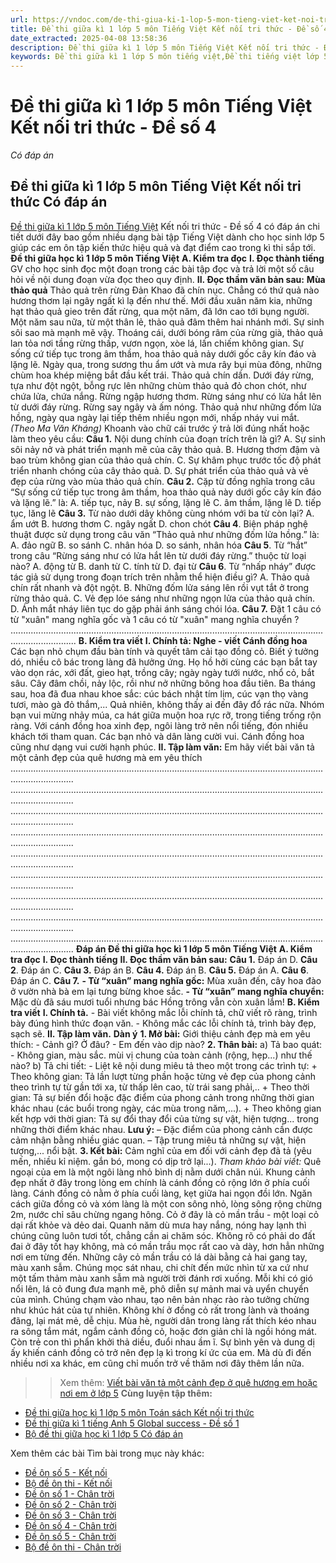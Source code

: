 ```yaml
---
url: https://vndoc.com/de-thi-giua-ki-1-lop-5-mon-tieng-viet-ket-noi-tri-thuc-de-so-4-328962
title: Đề thi giữa kì 1 lớp 5 môn Tiếng Việt Kết nối tri thức - Đề số 4 - Có đáp án - VnDoc.com
date_extracted: 2025-04-08 13:58:36
description: Đề thi giữa kì 1 lớp 5 môn Tiếng Việt Kết nối tri thức - Đề số 4 được biên tập bám sát nội dung SGK Tiếng Việt lớp 5 của bộ GD&ĐT giúp các em học sinh ôn tập hiệu quả.
keywords: Đề thi giữa kì 1 lớp 5 môn tiếng việt,Đề thi tiếng việt lớp 5 Giữa kì 1,đề thi giữa kì 1 tiếng việt 5,Đề kiểm tra giữa kì 1 tiếng việt 5,Đề thi giữa kì 1 môn tiếng việt lớp 5,Đề thi giữa kì 1 tiếng việt 5 có đáp án,đề thi giữa kì 1 tiếng việt lớp 5,De thi giữa kì 1 lớp 5 môn tiếng việt có đáp an,Đề thi giữa kì 1 tiếng việt lớp 5 nâng cao,Đề thi tiếng việt giữa học kì 1 lớp 5,Đề thi giữa kì 1 lớp 5 môn Tiếng Việt Kết nối tri thức,Đề kiếm tra giữa kì 1 lớp 5 môn Tiếng Việt Kết nối tri thức
---
```


# Đề thi giữa kì 1 lớp 5 môn Tiếng Việt Kết nối tri thức - Đề số 4
 _Có đáp án_
## **Đề thi giữa kì 1 lớp 5 môn Tiếng Việt Kết nối tri thức Có đáp án**
[Đề thi giữa kì 1 lớp 5 môn Tiếng Việt](<https://vndoc.com/de-thi-giua-ki-1-lop-5-mon-tieng-viet>) Kết nối tri thức - Đề số 4 có đáp án chi tiết dưới đây bao gồm nhiều dạng bài tập Tiếng Việt dành cho học sinh lớp 5 giúp các em ôn tập kiến thức hiệu quả và đạt điểm cao trong kì thi sắp tới.
**Đề thi giữa học kì 1 lớp 5 môn Tiếng Việt**
**A. Kiểm tra đọc**
**I. Đọc thành tiếng**
GV cho học sinh đọc một đoạn trong các bài tập đọc và trả lời một số câu hỏi về nội dung đoạn vừa đọc theo quy định.
**II. Đọc thầm văn bản sau:**
**Mùa thảo quả**
Thảo quả trên rừng Đản Khao đã chín nục. Chẳng có thứ quả nào hương thơm lại ngây ngất kì lạ đến như thế. Mới đầu xuân năm kia, những hạt thảo quả gieo trên đất rừng, qua một năm, đã lớn cao tới bụng người. Một năm sau nữa, từ một thân lẻ, thảo quả đâm thêm hai nhánh mới. Sự sinh sôi sao mà mạnh mẽ vậy. Thoáng cái, dưới bóng râm của rừng già, thảo quả lan tỏa nơi tầng rừng thấp, vươn ngọn, xòe lá, lấn chiếm không gian.
Sự sống cứ tiếp tục trong âm thầm, hoa thảo quả nảy dưới gốc cây kín đáo và lặng lẽ. Ngày qua, trong sương thu ẩm ướt và mưa rây bụi mùa đông, những chùm hoa khép miệng bắt đầu kết trái. Thảo quả chín dần. Dưới đáy rừng, tựa như đột ngột, bỗng rực lên những chùm thảo quả đỏ chon chót, như chứa lửa, chứa nắng. Rừng ngập hương thơm. Rừng sáng như có lửa hắt lên từ dưới đáy rừng.
Rừng say ngây và ấm nóng. Thảo quả như những đốm lửa hồng, ngày qua ngày lại tiếp thêm nhiều ngọn mới, nhấp nháy vui mắt.
_\(Theo Ma Văn Kháng\)_
Khoanh vào chữ cái trước ý trả lời đúng nhất hoặc làm theo yêu cầu:
**Câu 1.** Nội dung chính của đoạn trích trên là gì?
A. Sự sinh sôi nảy nở và phát triển mạnh mẽ của cây thảo quả.
B. Hương thơm đậm và bao trùm không gian của thảo quả chín.
C. Sự khâm phục trước tốc độ phát triển nhanh chóng của cây thảo quả.
D. Sự phát triển của thảo quả và vẻ đẹp của rừng vào mùa thảo quả chín.
**Câu 2.** Cặp từ đồng nghĩa trong câu “Sự sống cứ tiếp tục trong âm thầm, hoa thảo quả này dưới gốc cây kín đáo và lặng lẽ.” là:
A. tiếp tục, nảy
B. sự sống, lặng lẽ
C. âm thầm, lặng lẽ
D. tiếp tục, lăng lẽ
**Câu 3.** Từ nào dưới dây không cùng nhóm với ba từ còn lại?
A. ẩm ướt
B. hương thơm
C. ngây ngất
D. chon chót
**Câu 4**. Biện pháp nghệ thuật được sử dụng trong câu văn “Thảo quả như những đốm lửa hồng.” là:
A. đảo ngữ
B. so sánh
C. nhân hóa
D. so sánh, nhân hóa
**Câu 5**. Từ “hắt” trong câu “Rừng sáng như có lửa hắt lên từ dưới đáy rừng.” thuộc từ loại nào?
A. động từ
B. danh từ
C. tính từ
D. đại từ
**Câu 6**. Từ “nhấp nháy” được tác giả sử dụng trong đoạn trích trên nhằm thể hiện điều gì?
A. Thảo quả chín rất nhanh và đột ngột.
B. Những đốm lửa sáng lên rồi vụt tắt ở trong rừng thảo quả.
C. Vẻ đẹp lóe sáng như những ngọn lửa của thảo quả chín.
D. Ánh mắt nháy liên tục do gặp phải ánh sáng chói lóa.
**Câu 7.** Đặt 1 câu có từ "xuân" mang nghĩa gốc và 1 câu có từ "xuân" mang nghĩa chuyển ?
......................................................................................................................................................
**B. Kiểm tra viết**
**I. Chính tả: Nghe - viết**
**Cánh đồng hoa**
Các bạn nhỏ chụm đầu bàn tính và quyết tâm cải tạo đồng cỏ. Biết ý tưởng dó, nhiều cô bác trong làng đã hưởng ứng. Họ hồ hởi cùng các bạn bắt tay vào dọn rác, xới đất, gieo hạt, trồng cây; ngày ngày tưới nước, nhổ cỏ, bắt sâu. Cây đâm chồi, nảy lộc, rồi như nở những bông hoa đầu tiên. Ba tháng sau, hoa đã đua nhau khoe sắc: cúc bách nhật tím lịm, cúc vạn thọ vàng tươi, mào gà đỏ thắm,... Quả nhiên, không thấy ai đến đây đổ rác nữa. Nhóm bạn vui mừng nhảy múa, ca hát giữa muộn hoa rực rỡ, trong tiếng trống rộn ràng.
Với cánh đồng hoa xinh đẹp, ngôi làng trở nên nổi tiếng, đón nhiều khách tới tham quan. Các bạn nhỏ và dân làng cười vui. Cánh đồng hoa cũng như dạng vui cười hạnh phúc.
**II. Tập làm văn:** Em hãy viết bài văn tả một cảnh đẹp của quê hương mà em yêu thích
.....................................................................................................................................................
.....................................................................................................................................................
.....................................................................................................................................................
.....................................................................................................................................................
.....................................................................................................................................................
.....................................................................................................................................................
.....................................................................................................................................................
.....................................................................................................................................................
.....................................................................................................................................................
**Đáp án Đề thi giữa học kì 1 lớp 5 môn Tiếng Việt**
**A. Kiểm tra đọc**
**I. Đọc thành tiếng**
**II. Đọc thầm văn bản sau:**
**Câu 1.**
Đáp án D.
**Câu 2**.
Đáp án C.
**Câu 3.**
Đáp án B.
**Câu 4.**
Đáp án B.
**Câu 5.**
Đáp án A.
**Câu 6**.
Đáp án C.
**Câu 7.**
**\- Từ “xuân” mang nghĩa gốc:**
Mùa xuân đến, cây hoa đào ở vườn nhà bà em lại tưng bừng khoe sắc.
**\- Từ “xuân” mang nghĩa chuyển:**
Mặc dù đã sáu mươi tuổi nhưng bác Hồng trông vẫn còn xuân lắm\!
**B. Kiểm tra viết**
**I. Chính tả.**
\- Bài viết không mắc lỗi chính tả, chữ viết rõ ràng, trình bày đúng hình thức đoạn văn.
\- Không mắc các lỗi chính tả, trình bày đẹp, sạch sẽ.
**II. Tập làm văn.**
**Dàn ý**
**1\. Mở bài:** Giới thiệu cảnh đẹp mà em yêu thích:
\- Cảnh gì? Ở đâu?
\- Em đến vào dịp nào?
**2\. Thân bài:**
a\) Tả bao quát:
\- Không gian, màu sắc. mùi vị chung của toàn cảnh \(rộng, hẹp...\) như thế nào?
b\) Tả chi tiết:
\- Liệt kê nội dung miêu tả theo một trong các trình tự:
\+ Theo không gian: Tả lần lượt từng phần hoặc từng vẻ đẹp của phong cảnh theo trình tự từ gần tới xa, từ thấp lên cao, từ trái sang phải,..
\+ Theo thời gian: Tả sự biến đổi hoặc đặc điểm của phong cảnh trong những thời gian khác nhau \(các buổi trong ngày, các mùa trong năm,...\).
\+ Theo không gian kết hợp với thời gian: Tả sự đổi thay đổi của từng sự vật, hiện tượng... trong những thời điểm khác nhau.
**Lưu ý:**
– Đặc điểm của phong cảnh cần được cảm nhận bằng nhiều giác quan.
– Tập trung miêu tả những sự vật, hiện tượng,... nổi bật.
**3\. Kết bài:** Cảm nghĩ của em đối với cảnh đẹp đã tả \(yêu mến, nhiều kỉ niệm. gắn bó, mong có dịp trở lại...\).
_Tham khảo bài viết:_
Quê ngoại của em là một ngôi làng nhỏ bình dị nằm dưới chân núi. Khung cảnh đẹp nhất ở đây trong lòng em chính là cánh đồng cỏ rộng lớn ở phía cuối làng.
Cánh đồng cỏ nằm ở phía cuối làng, kẹt giữa hai ngọn đồi lớn. Ngăn cách giữa đồng cỏ và xóm làng là một con sông nhỏ, lòng sông rộng chừng 2m, nước chỉ sâu chừng ngang hông. Cỏ ở đây là cỏ mần trầu - một loại cỏ dại rất khỏe và dẻo dai. Quanh năm dù mưa hay nắng, nóng hay lạnh thì chúng cũng luôn tươi tốt, chẳng cần ai chăm sóc. Không rõ có phải do đất đai ở đây tốt hay không, mà có mần trầu mọc rất cao và dày, hơn hẳn những nơi em từng đến. Những cây cỏ mần trầu có lá dài bằng cả hai gang tay, màu xanh sẫm. Chúng mọc sát nhau, chi chít đến mức nhìn từ xa cứ như một tấm thảm màu xanh sẫm mà người trời đánh rơi xuống. Mỗi khi có gió nổi lên, lá cỏ đung đưa mạnh mẽ, phô diễn sự mảnh mai và uyển chuyển của mình. Chúng chạm vào nhau, tạo nên bản nhạc rào rào tưởng chừng như khúc hát của tự nhiên. Không khí ở đồng cỏ rất trong lành và thoáng đãng, lại mát mẻ, dễ chịu. Mùa hè, người dân trong làng rất thích kéo nhau ra sông tắm mát, ngắm cảnh đồng cỏ, hoặc đơn giản chỉ là ngồi hóng mát. Còn trẻ con thì phẩn khởi thả diều, đuổi nhau ầm ĩ.
Sự bình yên và dung dị ấy khiến cánh đồng cỏ trở nên đẹp lạ kì trong kí ức của em. Mà dù đi đến nhiều nơi xa khác, em cũng chỉ muốn trở về thăm nơi đây thêm lần nữa.
>> Xem thêm: [Viết bài văn tả một cảnh đẹp ở quê hương em hoặc nơi em ở lớp 5](<https://vndoc.com/van-mau-lop-5-ta-lai-mot-canh-dep-cua-que-huong-ma-em-thich-nhat-132731>)
**Cùng luyện tập thêm:**
  * [Đề thi giữa học kì 1 lớp 5 môn Toán sách Kết nối tri thức](<https://vndoc.com/de-thi-giua-hoc-ki-1-lop-5-mon-toan-sach-ket-noi-tri-thuc-326662> "Đề thi giữa học kì 1 lớp 5 môn Toán sách Kết nối tri thức")
  * [Đề thi giữa kì 1 tiếng Anh 5 Global success - Đề số 1](<https://vndoc.com/de-thi-giua-ki-1-tieng-anh-5-global-success-de-so-1-328867> "Đề thi giữa kì 1 tiếng Anh 5 Global success - Đề số 1")
  * [Bộ đề thi giữa học kì 1 lớp 5 Có đáp án](<https://vndoc.com/bo-de-thi-giua-hoc-ki-1-lop-5-nam-2020-2021-206745> "Bộ đề thi giữa học kì 1 lớp 5 năm 2023 - 2024 Có đáp án")

Xem thêm các bài Tìm bài trong mục này khác:
  * [Đề ôn số 5 - Kết nối](</de-thi-giua-ki-1-lop-5-mon-tieng-viet-ket-noi-tri-thuc-de-so-5-328963>)
  * [Bộ đề ôn thi - Kết nối](</bo-de-thi-giua-ki-1-lop-5-mon-tieng-viet-nam-2020-2021-206852>)
  * [Đề ôn số 1 - Chân trời](</de-thi-giua-ki-1-lop-5-mon-tieng-viet-chan-troi-sang-tao-de-so-1-328874>)
  * [Đề ôn số 2 - Chân trời](</de-thi-giua-ki-1-lop-5-mon-tieng-viet-nam-2020-2021-de-2-206847>)
  * [Đề ôn số 3 - Chân trời](</de-thi-giua-ki-1-lop-5-mon-tieng-viet-chan-troi-sang-tao-de-so-3-329017>)
  * [Đề ôn số 4 - Chân trời](</de-thi-giua-ki-1-lop-5-mon-tieng-viet-chan-troi-sang-tao-de-so-4-329046>)
  * [Đề ôn số 5 - Chân trời](</de-thi-giua-ki-1-lop-5-mon-tieng-viet-chan-troi-sang-tao-de-so-5-329054>)
  * [Bộ đề ôn thi - Chân trời](</bo-de-thi-giua-ki-1-lop-5-mon-tieng-viet-chan-troi-sang-tao-329061>)

